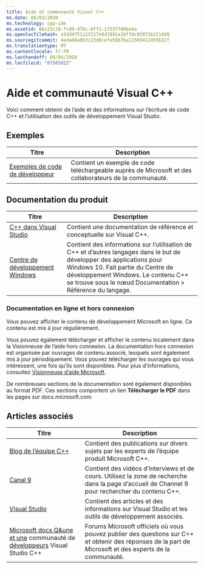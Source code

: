 ```yaml
---
title: Aide et communauté Visual C++
ms.date: 08/03/2020
ms.technology: cpp-ide
ms.assetid: 6bc23c18-fcd9-47bc-bff2-17537700be4a
ms.openlocfilehash: e3dd475112f217e9d7891a18f7dc91972b221dd9
ms.sourcegitcommit: 4eda68a0b3c23d8cefa56b7ba11583412459b32f
ms.translationtype: MT
ms.contentlocale: fr-FR
ms.lasthandoff: 08/04/2020
ms.locfileid: "87565922"
---
```

# <a name="visual-c-help-and-community"></a>Aide et communauté Visual C++

Voici comment obtenir de l’aide et des informations sur l’écriture de code C++ et l’utilisation des outils de développement Visual Studio.

## <a name="samples"></a>Exemples

|Titre|Description|
|-----------|-----------------|
|[Exemples de code de développeur](https://docs.microsoft.com/samples)|Contient un exemple de code téléchargeable auprès de Microsoft et des collaborateurs de la communauté.|

## <a name="product-documentation"></a>Documentation du produit

|Titre|Description|
|-----------|-----------------|
|[C++ dans Visual Studio](visual-cpp-in-visual-studio.md)|Contient une documentation de référence et conceptuelle sur Visual C++.|
|[Centre de développement Windows](https://developer.microsoft.com/windows/)|Contient des informations sur l’utilisation de C++ et d’autres langages dans le but de développer des applications pour Windows 10. Fait partie du Centre de développement Windows. Le contenu C++ se trouve sous le nœud Documentation > Référence du langage.|

### <a name="online-and-offline-documentation"></a>Documentation en ligne et hors connexion

Vous pouvez afficher le contenu de développement Microsoft en ligne. Ce contenu est mis à jour régulièrement.

Vous pouvez également télécharger et afficher le contenu localement dans la Visionneuse de l’aide hors connexion. La documentation hors connexion est organisée par ouvrages de contenu associé, lesquels sont également mis à jour périodiquement. Vous pouvez télécharger les ouvrages qui vous intéressent, une fois qu’ils sont disponibles. Pour plus d’informations, consultez [Visionneuse d’aide Microsoft](/visualstudio/ide/microsoft-help-viewer).

De nombreuses sections de la documentation sont également disponibles au format PDF. Ces sections comportent un lien **Télécharger le PDF** dans les pages sur docs.microsoft.com.

## <a name="related-articles"></a>Articles associés

|Titre|Description|
|-----------|-----------------|
|[Blog de l’équipe C++](https://devblogs.microsoft.com/cppblog/)|Contient des publications sur divers sujets par les experts de l’équipe produit Microsoft C++.|
|[Canal 9](https://channel9.msdn.com/)|Contient des vidéos d’interviews et de cours. Utilisez la zone de recherche dans la page d’accueil de Channel 9 pour rechercher du contenu C++.|
|[Visual Studio](https://visualstudio.microsoft.com/)|Contient des articles et des informations sur Visual Studio et les outils de développement associés.|
|[Microsoft docs Q&une et une](https://docs.microsoft.com/answers/topics/c%2B%2B.html) communauté de [développeurs](https://developercommunity.visualstudio.com/spaces/62/index.html) Visual Studio C++|Forums Microsoft officiels où vous pouvez publier des questions sur C++ et obtenir des réponses de la part de Microsoft et des experts de la communauté.|
